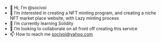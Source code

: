 - 👋 Hi, I’m @socivoi
- 👀 I’m interested in creating a NFT minting program, and creating a niche NFT market place website, with Lazy minting process 
- 🌱 I’m currently learning Solidity
- 💞️ I’m looking to collaborate on all front off creating this service
- 📫 How to reach me socivoi@yahoo.com


